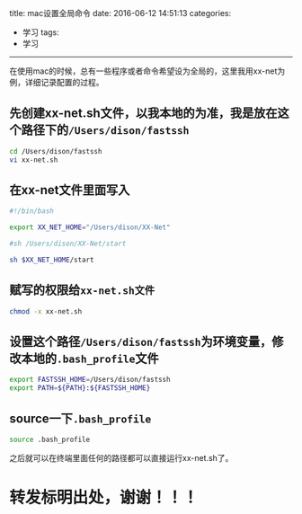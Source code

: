 title: mac设置全局命令
date: 2016-06-12 14:51:13
categories:
- 学习
tags:
- 学习
---

在使用mac的时候，总有一些程序或者命令希望设为全局的，这里我用xx-net为例，详细记录配置的过程。

<!--more-->

## 先创建xx-net.sh文件，以我本地的为准，我是放在这个路径下的`/Users/dison/fastssh`

```bash
cd /Users/dison/fastssh
vi xx-net.sh
```

## 在xx-net文件里面写入

```bash 
#!/bin/bash

export XX_NET_HOME="/Users/dison/XX-Net"

#sh /Users/dison/XX-Net/start

sh $XX_NET_HOME/start
```

## 赋写的权限给`xx-net.sh文件`
```bash
chmod -x xx-net.sh
```

## 设置这个路径`/Users/dison/fastssh`为环境变量，修改本地的`.bash_profile`文件
```bash
export FASTSSH_HOME=/Users/dison/fastssh
export PATH=${PATH}:${FASTSSH_HOME}
```

## source一下`.bash_profile`
```bash
source .bash_profile 
```
之后就可以在终端里面任何的路径都可以直接运行xx-net.sh了。


# 转发标明出处，谢谢！！！